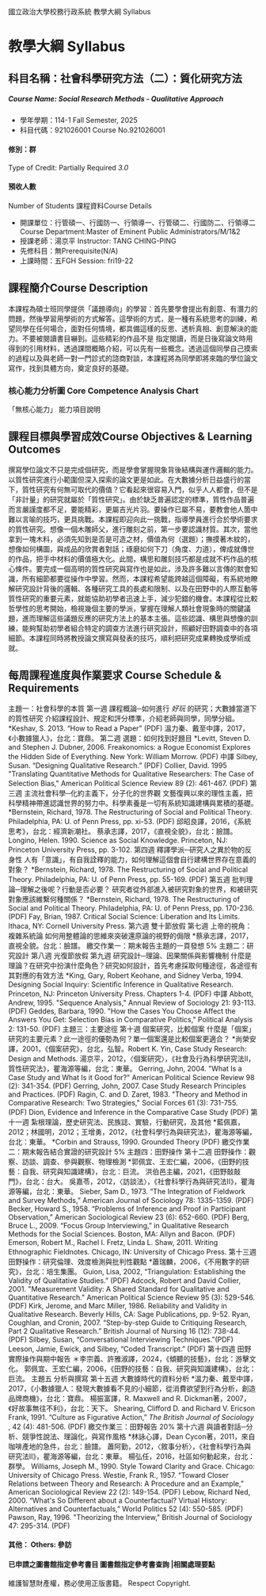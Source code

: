 國立政治大學校務行政系統 教學大綱 Syllabus
# 教學大綱 Syllabus
##  科目名稱：社會科學研究方法（二）：質化研究方法
#####  Course Name: Social Research Methods - Qualitative Approach
  * 學年學期：114-1 Fall Semester, 2025 
  * 科目代碼：921026001 Course No.921026001
#### 修別：群
Type of Credit: Partially Required 
_3.0_
#### 預收人數
Number of Students
課程資料Course Details
  * 開課單位：行管碩一、行國防一、行領導一、行管碩二、行國防二、行領導二 Course Department:Master of Eminent Public Administrators/M/1&2 
  * 授課老師：湯京平 Instructor: TANG CHING-PING 
  * 先修科目：無Prerequisite(N/A)
  * 上課時間：五FGH Session: fri19-22
##  課程簡介Course Description
本課程為碩士班同學提供「議題導向」的學習：首先要學會提出有創意、有潛力的問題，然後學習用學術的方式解答。這學術的方式，是一種有系統思考的訓練，希望同學在任何場合，面對任何情境，都具備這樣的反思、透析真相、創意解決的能力。不要被閱讀書目嚇到。這些精彩的作品不是 指定閱讀，而是日後寫論文時用得到的引用材料，透過課間概略介紹，可以先有一些概念。透過這個同學自己摸索的過程以及與老師一對一門診式的諮商對談，本課程將為同學即將來臨的學位論文寫作，找到具體方向，奠定良好的基礎。
###  核心能力分析圖 Core Competence Analysis Chart
「無核心能力」 
能力項目說明
##  課程目標與學習成效Course Objectives & Learning Outcomes 
撰寫學位論文不只是完成個研究，而是學會掌握現象背後結構與運作邏輯的能力。以質性研究進行小範圍但深入探索的論文更是如此。在大數據分析日益盛行的當下，質性研究有何無可取代的價值？它看起來很容易入門，似乎人人都會，但不是「非計量」的研究就屬於「質性研究」。由於缺乏普遍認定的標準，質性作品普遍而言嚴謹度都不足，要能精彩，更屬吉光片羽。要操作已屬不易，要教會他人箇中難以言喻的技巧，更具挑戰。本課程即迎向此一挑戰，指導學員進行合於學術要求的質性研究。想像一個木雕師父，進行雕刻之前，第一步要認識材質。其次，當他拿到一塊木料，必須先知到是否是可造之材，價值為何（選題）；撫摸著木紋的，想像如何構圖，與成品的欣賞者對話；琢磨如何下刀（角度、力道），俾成就傳世的作品，把手中材料的價值極大化。此間，構思和雕刻技巧都是成就不朽作品的核心條件。要完成一個高明的質性研究與寫作也是如此，涉及許多難以言傳的默會知識，所有細節都要從操作中學習。然而，本課程希望能跨越這個障礙，有系統地瞭解研究設計背後的邏輯、各種研究工具的長處和限制、以及在田野中的人際互動等質性研究的重要元素，就能協助初學者迅速上手，減少犯錯的機會。本課程從比較哲學性的思考開始，檢視幾個主要的學派，掌握在理解人類社會現象時的關鍵議題，進而理解這些議題反應的研究方法上的基本主張。這些認識、構思與想像的訓練，能夠幫助初學者組合特定的調查方法進行研究設計，照顧好田野調查中的各項細節。本課程同時將教授論文撰寫與發表的技巧，順利把研究成果轉換成學術成就。 
##  每周課程進度與作業要求 Course Schedule & Requirements
主題一：社會科學的本質
第一週 課程概論─如何進行 _好玩_ 的研究；大數據當道下的質性研究
介紹課程設計、規定和評分標準，介紹老師與同學，同學分組。
*Keshav, S. 2013. “How to Read a Paper” (PDF)
溫力秦、戴至中譯，2017，《小數據獵人》，台北：寶鼎。
第二週 選題：如何找到好題目
*Levitt, Steven D. and Stephen J. Dubner, 2006. Freakonomics: a Rogue Economist Explores the Hidden Side of Everything. New York: William Morrow. (PDF) 中譯
Silbey, Susan. “Designing Qualitative Research.” (PDF)
Collier, David. 1995 "Translating Quantitative Methods for Qualitative Researchers: The Case of Selection Bias," American Political Science Review 89 (2): 461-467. (PDF)
第三週 主流社會科學─化約主義下，分子化的世界觀
文藝復興以來的理性主義，把科學精神帶進認識世界的努力中。科學素養是一切有系統知識建構與累積的基礎。
*Bernstein, Richard, 1978. The Restructuring of Social and Political Theory. Philadelphia, PA: U. of Penn Press, pp. xi-53. (PDF)
邱昭良譯，2016，《系統思考》，台北：經濟新潮社。
蔡承志譯，2017，《直視全貌》，台北：臉譜。
Longino, Helen. 1990. Science as Social Knowledge. Princeton, NJ: Princeton University Press, pp. 3-102.
第四週 釋譯學派─研究人之異於物的反身性
人有「意識」，有自我詮釋的能力，如何理解這個會自行建構世界存在意義的對象？
*Bernstein, Richard, 1978. The Restructuring of Social and Political Theory. Philadelphia, PA: U. of Penn Press, pp. 55-169. (PDF)
第五週 批判理論─理解之後呢？行動是否必要？
研究者從外部進入被研究對象的世界，和被研究對象應該維繫何種關係？
*Bernstein, Richard, 1978. The Restructuring of Social and Political Theory. Philadelphia, PA: U. of Penn Press, pp. 170-236. (PDF)
Fay, Brian, 1987. Critical Social Science: Liberation and Its Limits. Ithaca, NY: Cornell University Press.
第六週 雙十節放假
第七週 上帝的視角：複雜系統論
如何用整體論的思維來突破還原論的視野的侷限
*蔡承志譯，2017，直視全貌。台北：臉譜。
繳交作業一：期末報告主題的一頁發想 5%
主題二：研究設計
第八週 光復節放假
第九週 研究設計─理論、因果關係與影響機制
什麼是理論？在研究中扮演什麼角色？研究如何設計，首先考慮採取何種途徑，各途徑有其對應的有效方法
*King, Gary, Robert Keohane, and Sidney Verba, 1994. Designing Social Inquiry: Scientific Inference in Qualitative Research. Princeton, NJ: Princeton University Press. Chapters 1-4. (PDF) 中譯
Abbott, Andrew, 1995. "Sequence Analysis," Annual Review of Sociology 21: 93-113. (PDF)
Geddes, Barbara, 1990. "How the Cases You Choose Affect the Answers You Get: Selection Bias in Comparative Politics," Political Analysis 2: 131-50. (PDF)
主題三：主要途徑
第十週 個案研究，比較個案
什麼是「個案」研究的主要元素？此一途徑的優勢為何？單一個案還是比較個案更適合？
*尚榮安譯，2001，《個案研究》，台北，弘智。Robert K. Yin, Case Study Research: Design and Methods. 
湯京平，2012，〈個案研究〉，《社會及行為科學研究法II，質性研究法》，瞿海源等編，台北：東華。
Gerring, John, 2004. "What Is a Case Study and What Is it Good for?" American Political Science Review 98 (2): 341-354. (PDF)
Gerring, John, 2007. Case Study Research Principles and Practices. (PDF)
Ragin, C. and D. Zaret, 1983. "Theory and Method in Comparative Research: Two Strategies," Social Forces 61 (3): 731-755. (PDF)
Dion, Evidence and Inference in the Comparative Case Study (PDF)
第十一週 紮根理論，歷史研究法、民族誌、實驗，行動研究，及其他
*藍佩嘉，2012；林國明，2012；王增勇，2012，《社會科學行為與研究法》，瞿海源等編，台北：東華。
*Corbin and Strauss, 1990. Grounded Theory (PDF)
繳交作業二：期末報告結合實證的研究設計 5%
主題四：田野操作
第十二週 田野操作：觀察、訪談、調查、參與觀察、物理檢測
*郭佩宜、王宏仁編，2006，《田野的技藝：自我、研究與知識建構》，台北：巨流。
洪伯邑主編，2021，《田野敲敲門》，台北：台大。
吳嘉苓，2012，〈訪談法〉，《社會科學行為與研究法II》，瞿海源等編，台北：東華。
Sieber, Sam D., 1973. “The Integration of Fieldwork and Survey Methods,” American Journal of Sociology 78: 1335-1359. (PDF)
Becker, Howard S., 1958. “Problems of Inference and Proof in Participant Observation,” American Sociological Review 23 (6): 652-660. (PDF)
Berg, Bruce L., 2009. “Focus Group Interviewing,” in Qualitative Research Methods for the Social Sciences. Boston, MA: Allyn and Bacon. (PDF)
Emerson, Robert M., Rachel I. Fretz, Linda L. Shaw, 2011. Writing Ethnographic Fieldnotes. Chicago, IN: University of Chicago Press.
第十三週 田野操作：研究倫理、效度檢測與批判性觀點
*蕭瑞麟，2006，《不用數字的研究》，台北：培生集團。
Guion, Lisa, 2002, “Triangulation: Establishing the Validity of Qualitative Studies.” (PDF)
Adcock, Robert and David Collier, 2001. "Measurement Validity: A Shared Standard for Qualitative and Quantitative Research." American Political Science Review 95 (3): 529-546. (PDF)
Kirk, Jerome, and Marc Miller, 1986. Reliability and Validity in Qualitative Research. Beverly Hills, CA: Sage Publications, pp. 9-52. 
Ryan, Coughlan, and Cronin, 2007. “Step-by-step Guide to Critiquing Research, Part 2 Qualitative Research.” British Journal of Nursing 16 (12): 738-44. (PDF)
Silbey, Susan, “Conversational Interviewing Techniques.”(PDF)
Leeson, Jamie, Ewick, and Silbey, “Coded Transcript.” (PDF)
第十四週 田野實際操作與期中報告
＊李宗義、許雅淑譯，2024，《傾聽的技藝》，台北：游擊文化。
郭佩宜、王宏仁編，2006，《田野的技藝：自我、研究與知識建構》，台北：巨流。
主題五 分析與撰寫
第十五週 大數據時代的資料分析
*溫力秦、戴至中譯，2017，《小數據獵人：發現大數據看不見的小細節，從消費欲望到行為分析，創造品牌商機》，台北：寶鼎。
楊振富譯，R. Maxwell and R. Dickman著，2007，《好故事無往不利》，台北：天下。
Shearing, Clifford D. and Richard V. Ericson Frank, 1991. “Culture as Figurative Action,” _The British Journal of Sociology_ , 42 (4): 481-506. (PDF)
繳交作業三：田野報告 20%
第十六週 與讀者對話─分析、競爭性說法、理論化，與寫作風格
*林詠心譯，Dean Cycon著，2011，來自咖啡產地的急件，台北：臉譜。
蕭阿勤，2012，〈敘事分析〉，《社會科學行為與研究法II》，瞿海源等編，台北：東華。
楊弘任，2016，社區如何動起來，台北：群學。
Williams, Joseph M., 1990. Style Toward Clarity and Grace. Chicago: University of Chicago Press.
Westie, Frank R., 1957. “Toward Closer Relations between Theory and Research: A Procedure and an Example,” American Sociological Review 22 (2): 149-154. (PDF)
Lebow, Richard Ned, 2000. “What's So Different about a Counterfactual? Virtual History: Alternatives and Counterfactuals,” World Politics 52 (4): 550-585. (PDF)
Pawson, Ray, 1996. "Theorizing the Interview," British Journal of Sociology 47: 295-314. (PDF)
####  其他： Others: 參訪 
####  已申請之圖書館指定參考書目  圖書館指定參考書查詢 |相關處理要點
維護智慧財產權，務必使用正版書籍。 Respect Copyright.